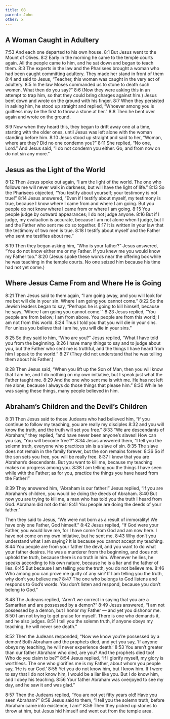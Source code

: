 ```yaml
---
title: 08
parent: John
other: x
---
```


## A Woman Caught in Adultery

<a name="7:53">7:53</a>  And each one departed to his own house. <a name="8:1">8:1</a> But Jesus went to the Mount of Olives. <a name="8:2">8:2</a> Early in the morning he came to the temple courts again. All the people came to him, and he sat down and began to teach them. <a name="8:3">8:3</a> The experts in the law and the Pharisees brought a woman who had been caught committing adultery. They made her stand in front of them <a name="8:4">8:4</a> and said to Jesus, “Teacher, this woman was caught in the very act of adultery. <a name="8:5">8:5</a> In the law Moses commanded us to stone to death such women. What then do you say?” <a name="8:6">8:6</a> (Now they were asking this in an attempt to trap him, so that they could bring charges against him.) Jesus bent down and wrote on the ground with his finger. <a name="8:7">8:7</a> When they persisted in asking him, he stood up straight and replied, “Whoever among you is guiltless may be the first to throw a stone at her.” <a name="8:8">8:8</a> Then he bent over again and wrote on the ground.

<a name="8:9">8:9</a> Now when they heard this, they began to drift away one at a time, starting with the older ones, until Jesus was left alone with the woman standing before him. <a name="8:10">8:10</a> Jesus stood up straight and said to her, “Woman, where are they? Did no one condemn you?” <a name="8:11">8:11</a> She replied, “No one, Lord.” And Jesus said, “I do not condemn you either. Go, and from now on do not sin any more.”

## Jesus as the Light of the World

<a name="8:12">8:12</a> Then Jesus spoke out again, “I am the light of the world. The one who follows me will never walk in darkness, but will have the light of life.” <a name="8:13">8:13</a> So the Pharisees objected, “You testify about yourself; your testimony is not true!” <a name="8:14">8:14</a> Jesus answered, “Even if I testify about myself, my testimony is true, because I know where I came from and where I am going. But you people do not know where I came from or where I am going. <a name="8:15">8:15</a> You people judge by outward appearances; I do not judge anyone. <a name="8:16">8:16</a> But if I judge, my evaluation is accurate, because I am not alone when I judge, but I and the Father who sent me do so together. <a name="8:17">8:17</a> It is written in your law that the testimony of two men is true. <a name="8:18">8:18</a> I testify about myself and the Father who sent me testifies about me.”

<a name="8:19">8:19</a> Then they began asking him, “Who is your father?” Jesus answered, “You do not know either me or my Father. If you knew me you would know my Father too.” <a name="8:20">8:20</a> (Jesus spoke these words near the offering box while he was teaching in the temple courts. No one seized him because his time had not yet come.)

## Where Jesus Came From and Where He is Going

<a name="8:21">8:21</a> Then Jesus said to them again, “I am going away, and you will look for me but will die in your sin. Where I am going you cannot come.” <a name="8:22">8:22</a> So the Jewish leaders began to say, “Perhaps he is going to kill himself, because he says, ‘Where I am going you cannot come.’” <a name="8:23">8:23</a> Jesus replied, “You people are from below; I am from above. You people are from this world; I am not from this world. <a name="8:24">8:24</a> Thus I told you that you will die in your sins. For unless you believe that I am he, you will die in your sins.”

<a name="8:25">8:25</a> So they said to him, “Who are you?” Jesus replied, “What I have told you from the beginning. <a name="8:26">8:26</a> I have many things to say and to judge about you, but the Father who sent me is truthful, and the things I have heard from him I speak to the world.” <a name="8:27">8:27</a> (They did not understand that he was telling them about his Father.)

<a name="8:28">8:28</a> Then Jesus said, “When you lift up the Son of Man, then you will know that I am he, and I do nothing on my own initiative, but I speak just what the Father taught me. <a name="8:29">8:29</a> And the one who sent me is with me. He has not left me alone, because I always do those things that please him.” <a name="8:30">8:30</a> While he was saying these things, many people believed in him.

## Abraham’s Children and the Devil’s Children

<a name="8:31">8:31</a> Then Jesus said to those Judeans who had believed him, “If you continue to follow my teaching, you are really my disciples <a name="8:32">8:32</a> and you will know the truth, and the truth will set you free.” <a name="8:33">8:33</a> “We are descendants of Abraham,” they replied, “and have never been anyone’s slaves! How can you say, ‘You will become free’?” <a name="8:34">8:34</a> Jesus answered them, “I tell you the solemn truth, everyone who practices sin is a slave of sin. <a name="8:35">8:35</a> The slave does not remain in the family forever, but the son remains forever. <a name="8:36">8:36</a> So if the son sets you free, you will be really free. <a name="8:37">8:37</a> I know that you are Abraham’s descendants. But you want to kill me, because my teaching makes no progress among you. <a name="8:38">8:38</a> I am telling you the things I have seen while with the Father; as for you, practice the things you have heard from the Father!”

<a name="8:39">8:39</a> They answered him, “Abraham is our father!” Jesus replied, “If you are Abraham’s children, you would be doing the deeds of Abraham. <a name="8:40">8:40</a> But now you are trying to kill me, a man who has told you the truth I heard from God. Abraham did not do this! <a name="8:41">8:41</a> You people are doing the deeds of your father.”

Then they said to Jesus, “We were not born as a result of immorality! We have only one Father, God himself.” <a name="8:42">8:42</a> Jesus replied, “If God were your Father, you would love me, for I have come from God and am now here. I have not come on my own initiative, but he sent me. <a name="8:43">8:43</a> Why don’t you understand what I am saying? It is because you cannot accept my teaching. <a name="8:44">8:44</a> You people are from your father the devil, and you want to do what your father desires. He was a murderer from the beginning, and does not uphold the truth, because there is no truth in him. Whenever he lies, he speaks according to his own nature, because he is a liar and the father of lies. <a name="8:45">8:45</a> But because I am telling you the truth, you do not believe me. <a name="8:46">8:46</a> Who among you can prove me guilty of any sin? If I am telling you the truth, why don’t you believe me? <a name="8:47">8:47</a> The one who belongs to God listens and responds to God’s words. You don’t listen and respond, because you don’t belong to God.”

<a name="8:48">8:48</a> The Judeans replied, “Aren’t we correct in saying that you are a Samaritan and are possessed by a demon?” <a name="8:49">8:49</a> Jesus answered, “I am not possessed by a demon, but I honor my Father — and yet you dishonor me. <a name="8:50">8:50</a> I am not trying to get praise for myself. There is one who demands it, and he also judges. <a name="8:51">8:51</a> I tell you the solemn truth, if anyone obeys my teaching, he will never see death.”

<a name="8:52">8:52</a> Then the Judeans responded, “Now we know you’re possessed by a demon! Both Abraham and the prophets died, and yet you say, ‘If anyone obeys my teaching, he will never experience death.’ <a name="8:53">8:53</a> You aren’t greater than our father Abraham who died, are you? And the prophets died too! Who do you claim to be?” <a name="8:54">8:54</a> Jesus replied, “If I glorify myself, my glory is worthless. The one who glorifies me is my Father, about whom you people say, ‘He is our God.’ <a name="8:55">8:55</a> Yet you do not know him, but I know him. If I were to say that I do not know him, I would be a liar like you. But I do know him, and I obey his teaching. <a name="8:56">8:56</a> Your father Abraham was overjoyed to see my day, and he saw it and was glad.”

<a name="8:57">8:57</a> Then the Judeans replied, “You are not yet fifty years old! Have you seen Abraham?” <a name="8:58">8:58</a> Jesus said to them, “I tell you the solemn truth, before Abraham came into existence, I am!” <a name="8:59">8:59</a> Then they picked up stones to throw at him, but Jesus hid himself and went out from the temple area.
